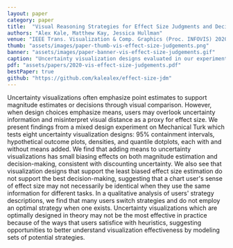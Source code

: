 ```yaml
---
layout: paper
category: paper
title:  "Visual Reasoning Strategies for Effect Size Judgments and Decisions"
authors: "Alex Kale, Matthew Kay, Jessica Hullman"
venue: "IEEE Trans. Visualization & Comp. Graphics (Proc. INFOVIS) 2020"
thumb: "assets/images/paper-thumb-vis-effect-size-judgements.png"
banner: "assets/images/paper-banner-vis-effect-size-judgements.gif"
caption: "Uncertainty visualization designs evaluated in our experiment."
pdf: "assets/papers/2020-vis-effect-size-judgements.pdf"
bestPaper: true
github: "https://github.com/kalealex/effect-size-jdm"
---
```


<!-- abstract -->
<p>Uncertainty visualizations often emphasize point estimates to support magnitude estimates or decisions through visual comparison. However, when design choices emphasize means, users may overlook uncertainty information and misinterpret visual distance as a proxy for effect size. We present findings from a mixed design experiment on Mechanical Turk which tests eight uncertainty visualization designs: 95% containment intervals, hypothetical outcome plots, densities, and quantile dotplots, each with and without means added. We find that adding means to uncertainty visualizations has small biasing effects on both magnitude estimation and decision-making, consistent with discounting uncertainty. We also see that visualization designs that support the least biased effect size estimation do not support the best decision-making, suggesting that a chart user's sense of effect size may not necessarily be identical when they use the same information for different tasks. In a qualitative analysis of users' strategy descriptions, we find that many users switch strategies and do not employ an optimal strategy when one exists. Uncertainty visualizations which are optimally designed in theory may not be the most effective in practice because of the ways that users satisfice with heuristics, suggesting opportunities to better understand visualization effectiveness by modeling sets of potential strategies.</p>

